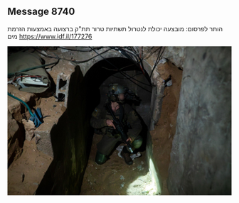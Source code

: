 ## Message 8740

הותר לפרסום: 
מובצעה יכולת לנטרול תשתיות טרור תת"ק ברצועה באמצעות הזרמת מים
https://www.idf.il/177276

![Photo](./8740/8740_photo.jpg)
